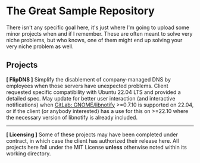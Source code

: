 # The Great Sample Repository
There isn't any specific goal here, it's just where I'm going to upload some minor projects when and if I remember. These are often meant to solve very niche problems, but who knows, one of them might end up solving your very niche problem as well.

## Projects
**[ FlipDNS ]**
Simplify the disablement of company-managed DNS by employees when those servers have unexpected problems. Client requested specific compatibility with Ubuntu 22.04 LTS and provided a detailed spec. May update for better user interaction (and interactive notifications) when [GitLab: GNOME/libnotify](https://gitlab.gnome.org/GNOME/libnotify) >=0.7.10 is supported on 22.04, or if the client (or anybody interested) has a use for this on >=22.10 where the necessary version of libnotify is already included.

---
**[ Licensing ]**
Some of these projects may have been completed under contract, in which case the client has authorized their release here. All projects here fall under the MIT License **unless** otherwise noted within its working directory.


